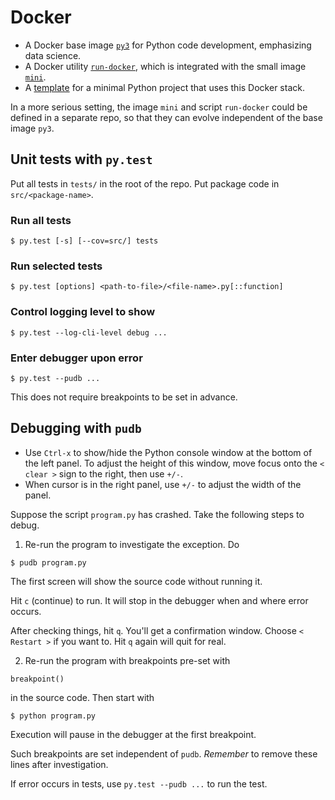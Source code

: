 # Docker

- A Docker base image [`py3`](./py3) for Python code development, emphasizing data science.
- A Docker utility [`run-docker`](./bin/run-docker), which is integrated with the small image [`mini`](./mini).
- A [template](./project-template) for a minimal Python project that uses this Docker stack.

In a more serious setting, the image `mini` and script `run-docker` could be defined in a separate repo, so that they can evolve independent of the base image `py3`.


## Unit tests with `py.test`

Put all tests in `tests/` in the root of the repo.
Put package code in `src/<package-name>`.

### Run all tests

```
$ py.test [-s] [--cov=src/] tests
```

### Run selected tests

```
$ py.test [options] <path-to-file>/<file-name>.py[::function]
```

### Control logging level to show

```
$ py.test --log-cli-level debug ...
```

### Enter debugger upon error

```
$ py.test --pudb ...
```

This does not require breakpoints to be set in advance.


## Debugging with `pudb`

- Use `Ctrl-x` to show/hide the Python console window at the bottom of the left panel.
To adjust the height of this window, move focus onto the `< clear >` sign
to the right, then use `+/-`.
- When cursor is in the right panel, use `+/-` to adjust the width of the panel.

Suppose the script `program.py` has crashed.
Take the following steps to debug.

1. Re-run the program to investigate the exception. Do

```
$ pudb program.py
```

The first screen will show the source code without running it.

Hit `c` (continue) to run. It will stop in the debugger when and where error occurs.

After checking things, hit `q`. You'll get a confirmation window.
Choose `< Restart >` if you want to.
Hit `q` again will quit for real.

2. Re-run the program with breakpoints pre-set with

```
breakpoint()
```

in the source code. Then start with

```
$ python program.py
```

Execution will pause in the debugger at the first breakpoint.

Such breakpoints are set independent of `pudb`. *Remember* to remove these lines after investigation.

If error occurs in tests, use `py.test --pudb ...` to run the test.